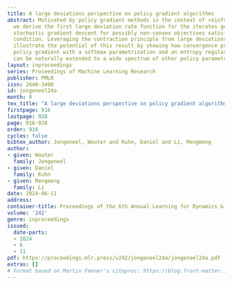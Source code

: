 ```yaml
---
title: A large deviations perspective on policy gradient algorithms
abstract: Motivated by policy gradient methods in the context of reinforcement learning,
  we derive the first large deviation rate function for the iterates generated by
  stochastic gradient descent for possibly non-convex objectives satisfying a Polyak-{Ł}ojasiewicz
  condition. Leveraging the contraction principle from large deviations theory, we
  illustrate the potential of this result by showing how convergence properties of
  policy gradient with a softmax parametrization and an entropy regularized objective
  can be naturally extended to a wide spectrum of other policy parametrizations.
layout: inproceedings
series: Proceedings of Machine Learning Research
publisher: PMLR
issn: 2640-3498
id: jongeneel24a
month: 0
tex_title: "A large deviations perspective on policy gradient algorithms"
firstpage: 916
lastpage: 928
page: 916-928
order: 916
cycles: false
bibtex_author: Jongeneel, Wouter and Kuhn, Daniel and Li, Mengmeng
author:
- given: Wouter
  family: Jongeneel
- given: Daniel
  family: Kuhn
- given: Mengmeng
  family: Li
date: 2024-06-11
address:
container-title: Proceedings of the 6th Annual Learning for Dynamics & Control Conference
volume: '242'
genre: inproceedings
issued:
  date-parts:
  - 2024
  - 6
  - 11
pdf: https://proceedings.mlr.press/v242/jongeneel24a/jongeneel24a.pdf
extras: []
# Format based on Martin Fenner's citeproc: https://blog.front-matter.io/posts/citeproc-yaml-for-bibliographies/
---
```

